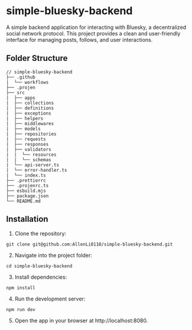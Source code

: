 # simple-bluesky-backend

A simple backend application for interacting with Bluesky, a decentralized social network protocol. This project provides a clean and user-friendly interface for managing posts, follows, and user interactions.

## Folder Structure

```
// simple-bluesky-backend
├── .github
|  └── workflows
├── .projen
├── src
|  ├── apps
|  ├── collections
|  ├── definitions
|  ├── exceptions
|  ├── helpers
|  ├── middlewares
|  ├── models
|  ├── repositories
|  ├── requests
|  ├── responses
|  ├── validators
|  |  └── resources
|  |  └── schemas
|  └── api-server.ts
|  └── error-handler.ts
|  └── index.ts
├── .prettierrc
├── .projenrc.ts
├── esbuild.mjs
├── package.json
└── README.md
```

## Installation

1. Clone the repository:

```
git clone git@github.com:AllenLi0110/simple-bluesky-backend.git
```

2. Navigate into the project folder:

```
cd simple-bluesky-backend
```

3. Install dependencies:

```
npm install
```

4. Run the development server:

```
npm run dev
```

5. Open the app in your browser at http://localhost:8080.
